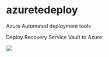 # azuretedeploy
Azure Automated deployment tools


<p>Deploy Recovery Service Vault to Azure:</p>
<a href="https://azuredeploy.net/?repository=https://github.com/sarcalier/azuretedeploy/tree/dev" alt="Deploy to Azure" target="_blank">
   <img src="http://azuredeploy.net/deploybutton.png"/>
</a>